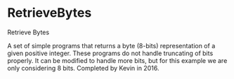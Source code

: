 # RetrieveBytes
Retrieve Bytes

A set of simple programs that returns a byte (8-bits) representation of a given positive integer. These programs do not handle truncating of bits properly. It can be modified to handle more bits, but for this example we are only considering 8 bits. Completed by Kevin in 2016.
